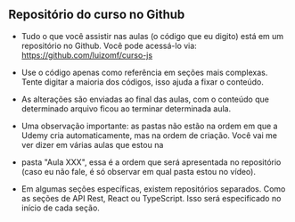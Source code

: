 ## Repositório do curso no Github
 - Tudo o que você assistir nas aulas (o código que eu digito) está em um repositório no Github. Você pode acessá-lo via: https://github.com/luizomf/curso-js

- Use o código apenas como referência em seções mais complexas. Tente digitar a maioria dos códigos, isso ajuda a fixar o conteúdo.

- As alterações são enviadas ao final das aulas, com o conteúdo que determinado arquivo ficou ao terminar determinada aula.

- Uma observação importante: as pastas não estão na ordem em que a Udemy cria automaticamente, mas na ordem de criação. Você vai me ver dizer em várias aulas que estou na 
- pasta "Aula XXX", essa é a ordem que será apresentada no repositório (caso eu não fale, é só observar em qual pasta estou no vídeo).

- Em algumas seções específicas, existem repositórios separados. Como as seções de API Rest, React ou TypeScript. Isso será especificado no início de cada seção.
